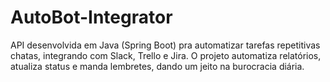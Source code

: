 # AutoBot-Integrator
API desenvolvida em Java (Spring Boot) pra automatizar tarefas repetitivas chatas, integrando com Slack, Trello e Jira. O projeto automatiza relatórios, atualiza status e manda lembretes, dando um jeito na burocracia diária.
